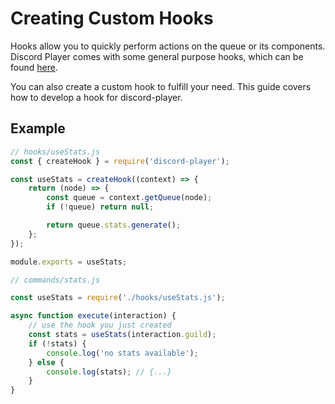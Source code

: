 # Creating Custom Hooks

Hooks allow you to quickly perform actions on the queue or its components. Discord Player comes with some general purpose hooks, which can be found [here](https://discord-player.js.org/docs/guides/using-hooks).

You can also create a custom hook to fulfill your need. This guide covers how to develop a hook for discord-player.

## Example

```js
// hooks/useStats.js
const { createHook } = require('discord-player');

const useStats = createHook((context) => {
    return (node) => {
        const queue = context.getQueue(node);
        if (!queue) return null;

        return queue.stats.generate();
    };
});

module.exports = useStats;
```

```js
// commands/stats.js

const useStats = require('./hooks/useStats.js');

async function execute(interaction) {
    // use the hook you just created
    const stats = useStats(interaction.guild);
    if (!stats) {
        console.log('no stats available');
    } else {
        console.log(stats); // {...}
    }
}
```
